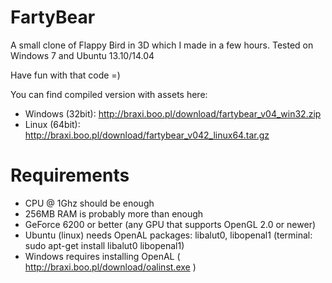 FartyBear
=========

A small clone of Flappy Bird in 3D which I made in a few hours.
Tested on Windows 7 and Ubuntu 13.10/14.04

Have fun with that code =)

You can find compiled version with assets here:
* Windows (32bit): http://braxi.boo.pl/download/fartybear_v04_win32.zip
* Linux (64bit): http://braxi.boo.pl/download/fartybear_v042_linux64.tar.gz

Requirements
============
* CPU @ 1Ghz should be enough
* 256MB RAM is probably more than enough
* GeForce 6200 or better (any GPU that supports OpenGL 2.0 or newer)
* Ubuntu (linux) needs OpenAL packages: libalut0, libopenal1 (terminal: sudo apt-get install libalut0 libopenal1)
* Windows requires installing OpenAL ( http://braxi.boo.pl/download/oalinst.exe )
